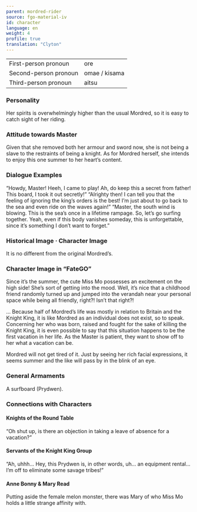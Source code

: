 ```yaml
---
parent: mordred-rider
source: fgo-material-iv
id: character
language: en
weight: 4
profile: true
translation: "Clyton"
---
```


<table>
  <tr><td>First-person pronoun</td><td>ore</td></tr>
  <tr><td>Second-person pronoun</td><td>omae / kisama</td></tr>
  <tr><td>Third-person pronoun</td><td>aitsu</td></tr>
</table>

### Personality

Her spirits is overwhelmingly higher than the usual Mordred, so it is easy to catch sight of her riding.

### Attitude towards Master

Given that she removed both her armour and sword now, she is not being a slave to the restraints of being a knight. As for Mordred herself, she intends to enjoy this one summer to her heart’s content.

### Dialogue Examples

“Howdy, Master! Heeh, I came to play! Ah, do keep this a secret from father! This board, I took it out secretly!”
“Alrighty then! I can tell you that the feeling of ignoring the king’s orders is the best! I’m just about to go back to the sea and even ride on the waves again!”
“Master, the south wind is blowing. This is the sea’s once in a lifetime rampage. So, let’s go surfing together. Yeah, even if this body vanishes someday, this is unforgettable, since it’s something I don’t want to forget.”

### Historical Image · Character Image

It is no different from the original Mordred’s.

### Character Image in “FateGO”

Since it’s the summer, the cute Miss Mo possesses an excitement on the high side! She’s sort of getting into the mood. Well, it’s nice that a childhood friend randomly turned up and jumped into the verandah near your personal space while being all friendly, right?! Isn’t that right?!

… Because half of Mordred’s life was mostly in relation to Britain and the Knight King, it is like Mordred as an individual does not exist, so to speak. Concerning her who was born, raised and fought for the sake of killing the Knight King, it is even possible to say that this situation happens to be the first vacation in her life. As the Master is patient, they want to show off to her what a vacation can be.

Mordred will not get tired of it. Just by seeing her rich facial expressions, it seems summer and the like will pass by in the blink of an eye.

### General Armaments

A surfboard (Prydwen).

### Connections with Characters

#### Knights of the Round Table

“Oh shut up, is there an objection in taking a leave of absence for a vacation?”

#### Servants of the Knight King Group

“Ah, uhhh… Hey, this Prydwen is, in other words, uh… an equipment rental… I’m off to eliminate some savage tribes!”

#### Anne Bonny & Mary Read

Putting aside the female melon monster, there was Mary of who Miss Mo holds a little strange affinity with.
